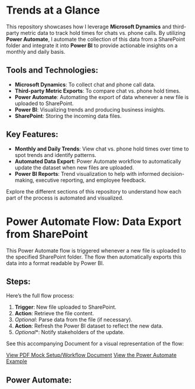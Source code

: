 # Trends at a Glance

This repository showcases how I leverage **Microsoft Dynamics** and third-party metric data to track hold times for chats vs. phone calls. By utilizing **Power Automate**, I automate the collection of this data from a SharePoint folder and integrate it into **Power BI** to provide actionable insights on a monthly and daily basis.

## Tools and Technologies:
- **Microsoft Dynamics**: To collect chat and phone call data.
- **Third-party Metric Exports**: To compare chat vs. phone hold times.
- **Power Automate**: Automating the export of data whenever a new file is uploaded to SharePoint.
- **Power BI**: Visualizing trends and producing business insights.
- **SharePoint**: Storing the incoming data files.

## Key Features:
- **Monthly and Daily Trends**: View chat vs. phone hold times over time to spot trends and identify patterns.
- **Automated Data Export**: Power Automate workflow to automatically update the dataset when new files are uploaded.
- **Power BI Reports**: Trend visualization to help with informed decision-making, executive reporting, and employee feedback.

Explore the different sections of this repository to understand how each part of the process is automated and visualized.

# Power Automate Flow: Data Export from SharePoint

This Power Automate flow is triggered whenever a new file is uploaded to the specified SharePoint folder. The flow then automatically exports this data into a format readable by Power BI.

## Steps:
Here’s the full flow process:

1. **Trigger**: New file uploaded to SharePoint.
2. **Action**: Retrieve the file content.
3. *Optional*: Parse data from the file (if necessary).
4. **Action**: Refresh the Power BI dataset to reflect the new data.
5. *Optional**: Notify stakeholders of the update.

See this accompanying Document for a visual representation of the flow:

<a href="https://github.com/therightboat/Trends-at-a-Glance/blob/main/PowerAutomateExample.pdf" target="_blank">View PDF Mock Setup/Workflow Document</a>
[View the Power Automate Example](https://github.com/therightboat/Trends-at-a-Glance/blob/main/PowerAutomateExample.pdf)



## Power Automate:
